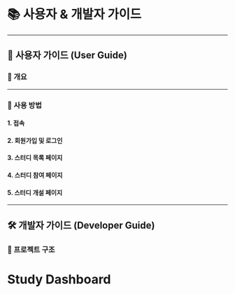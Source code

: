 # 📚 사용자 & 개발자 가이드

---

## 👤 사용자 가이드 (User Guide)

### 📌 개요


---

### 🚀 사용 방법

#### 1. 접속


#### 2. 회원가입 및 로그인


#### 3. 스터디 목록 페이지


#### 4. 스터디 참여 페이지


#### 5. 스터디 개설 페이지


---

## 🛠 개발자 가이드 (Developer Guide)

### 📁 프로젝트 구조

# Study Dashboard

